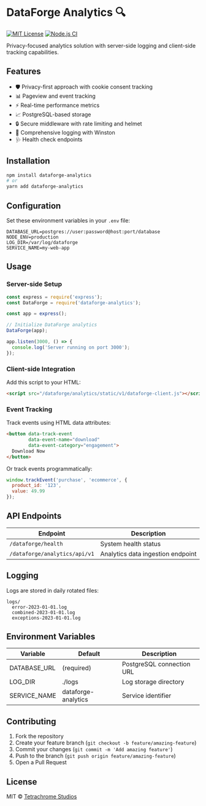 # DataForge Analytics 🔍

[![MIT License](https://img.shields.io/badge/license-MIT-blue.svg)](https://opensource.org/licenses/MIT)
[![Node.js CI](https://github.com/yourusername/dataforge-analytics/actions/workflows/node.js.yml/badge.svg)](https://github.com/yourusername/dataforge-analytics/actions)

Privacy-focused analytics solution with server-side logging and client-side tracking capabilities.

## Features

- 🛡️ Privacy-first approach with cookie consent tracking
- 📊 Pageview and event tracking
- ⚡ Real-time performance metrics
- 📈 PostgreSQL-based storage
- 🔒 Secure middleware with rate limiting and helmet
- 📝 Comprehensive logging with Winston
- 🩺 Health check endpoints

## Installation

```bash
npm install dataforge-analytics
# or
yarn add dataforge-analytics
```

## Configuration

Set these environment variables in your `.env` file:

```env
DATABASE_URL=postgres://user:password@host:port/database
NODE_ENV=production
LOG_DIR=/var/log/dataforge
SERVICE_NAME=my-web-app
```

## Usage

### Server-side Setup

```javascript
const express = require('express');
const DataForge = require('dataforge-analytics');

const app = express();

// Initialize DataForge analytics
DataForge(app);

app.listen(3000, () => {
  console.log('Server running on port 3000');
});
```

### Client-side Integration

Add this script to your HTML:

```html
<script src="/dataforge/analytics/static/v1/dataforge-client.js"></script>
```

### Event Tracking

Track events using HTML data attributes:

```html
<button data-track-event 
        data-event-name="download"
        data-event-category="engagement">
  Download Now
</button>
```

Or track events programmatically:

```javascript
window.trackEvent('purchase', 'ecommerce', {
  product_id: '123',
  value: 49.99
});
```

## API Endpoints

| Endpoint                      | Description                     |
|-------------------------------|---------------------------------|
| `/dataforge/health`           | System health status            |
| `/dataforge/analytics/api/v1` | Analytics data ingestion endpoint|

## Logging

Logs are stored in daily rotated files:

```
logs/
  error-2023-01-01.log
  combined-2023-01-01.log
  exceptions-2023-01-01.log
```

## Environment Variables

| Variable        | Default           | Description                |
|-----------------|-------------------|----------------------------|
| DATABASE_URL    | (required)        | PostgreSQL connection URL  |
| LOG_DIR         | ./logs            | Log storage directory      |
| SERVICE_NAME    | dataforge-analytics| Service identifier        |

## Contributing

1. Fork the repository
2. Create your feature branch (`git checkout -b feature/amazing-feature`)
3. Commit your changes (`git commit -m 'Add amazing feature'`)
4. Push to the branch (`git push origin feature/amazing-feature`)
5. Open a Pull Request

## License

MIT © [Tetrachrome Studios](https://tetrachromestudios.com)
